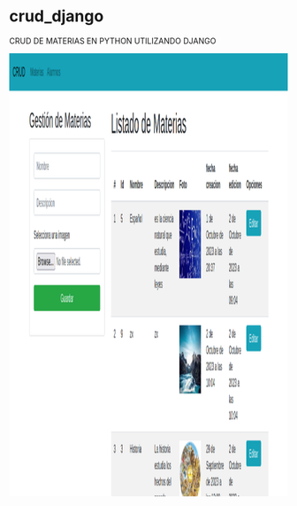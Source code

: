 # crud_django
CRUD DE MATERIAS EN PYTHON UTILIZANDO DJANGO

<a href="" target="_blank"><img aling="center" width="700" height="800" src="https://github.com/ChristianCreey/crud_django/blob/main/crud.png?raw=true"> 
